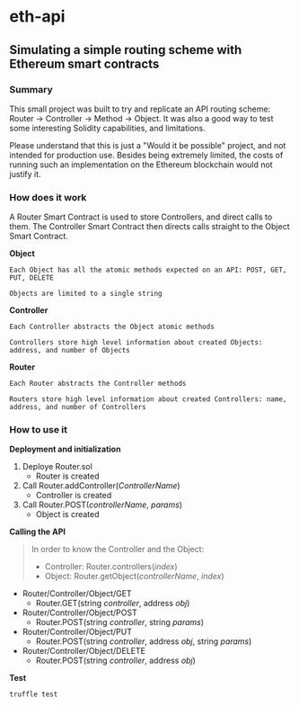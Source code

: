 # eth-api
## Simulating a simple routing scheme with Ethereum smart contracts

### Summary
This small project was built to try and replicate an API routing scheme: Router -> Controller -> Method -> Object. It was also a good way to test some interesting Solidity capabilities, and limitations.

Please understand that this is just a "Would it be possible" project, and not intended for production use. Besides being extremely limited, the costs of running such an implementation on the Ethereum blockchain would not justify it.

### How does it work
A Router Smart Contract is used to store Controllers, and direct calls to them. The Controller Smart Contract then directs calls straight to the Object Smart Contract.

**Object** 
```
Each Object has all the atomic methods expected on an API: POST, GET, PUT, DELETE

Objects are limited to a single string
```

**Controller**
```
Each Controller abstracts the Object atomic methods

Controllers store high level information about created Objects: address, and number of Objects
```

**Router**
```
Each Router abstracts the Controller methods

Routers store high level information about created Controllers: name, address, and number of Controllers
```

### How to use it

**Deployment and initialization**
1. Deploye Router.sol
   - Router is created
2. Call Router.addController(_ControllerName_)
   - Controller is created
3. Call Router.POST(_controllerName_, _params_)
   - Object is created

**Calling the API**
> In order to know the Controller and the Object:
>  - Controller: Router.controllers(_index_)
>  - Object: Router.getObject(_controllerName_, _index_)
- Router/Controller/Object/GET
  - Router.GET(string _controller_, address _obj_)
- Router/Controller/Object/POST
  - Router.POST(string _controller_, string _params_)
- Router/Controller/Object/PUT
  - Router.POST(string _controller_, address _obj_, string _params_)
- Router/Controller/Object/DELETE
  - Router.POST(string _controller_, address _obj_)
  
**Test**
```
truffle test
```

